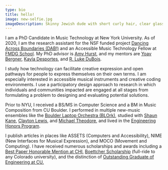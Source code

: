 ```yaml
---
type: bio
title: hello!
image: new-selfie.jpg
imageDescription: Skinny Jewish dude with short curly hair, clear glasses with a white shirt and denim jacket.
---
```

I am a PhD Candidate in Music Technology at New York University. As of 2020, I am the research assistant for the NSF funded project [Dancing Across Boundaries (DAB!)](https://www.kayladesportes.com/project/dab/) and an Accessible Music Technology Fellow at [FMDG School](https://fmdgmusicschool.org). My PhD advisor is [Amy Hurst](http://amyhurst.com), and my mentors are [Yoav Bergner](https://steinhardt.nyu.edu/people/yoav-bergner), [Kayla Desportes](https://www.kayladesportes.com), and [R. Luke DuBois](https://www.lukedubois.com).

I study how technology can facilitate creative expression and open pathways for people to express themselves on their own terms. I am especially interested in accessible musical instruments and creative coding environments. I use a participatory design approach to research in which individuals and communities impacted are engaged at all stages from formulating a problem to designing and evaluating potential solutions.

Prior to NYU, I received a BS/MS in Computer Science and a BM in Music Composition from CU Boulder. I performed in multiple new-music ensembles like the [Boulder Laptop Orchestra (BLOrk)](https://www.colorado.edu/music/ensembles/blork-boulder-laptop-orchestra), studied with [Shaun Kane](http://shaunkane.com), [Clayton Lewis](https://spot.colorado.edu/~clayton/), and [Michael Theodore](https://michaeltheodore.info), and lived in the [Engineering Honors Program](https://cuengineeringhonors.com).

I publish articles in places like ASSETS (Computers and Accessibility), NIME (New Interfaces for Musical Expression), and MOCO (Movement and Computing). I have received numerous scholarships and awards including a [Best Paper Honorable Mention at CHI](https://programs.sigchi.org/chi/2021/program/content/47810), [Boettcher Scholarship](https://boettcherfoundation.org/colorado-scholarships/) (full-ride to any Colorado university), and the distinction of [Outstanding Graduate of Engineering at CU.](https://www.colorado.edu/cs/2016/12/07/cs-student-named-colleges-outstanding-graduate)
